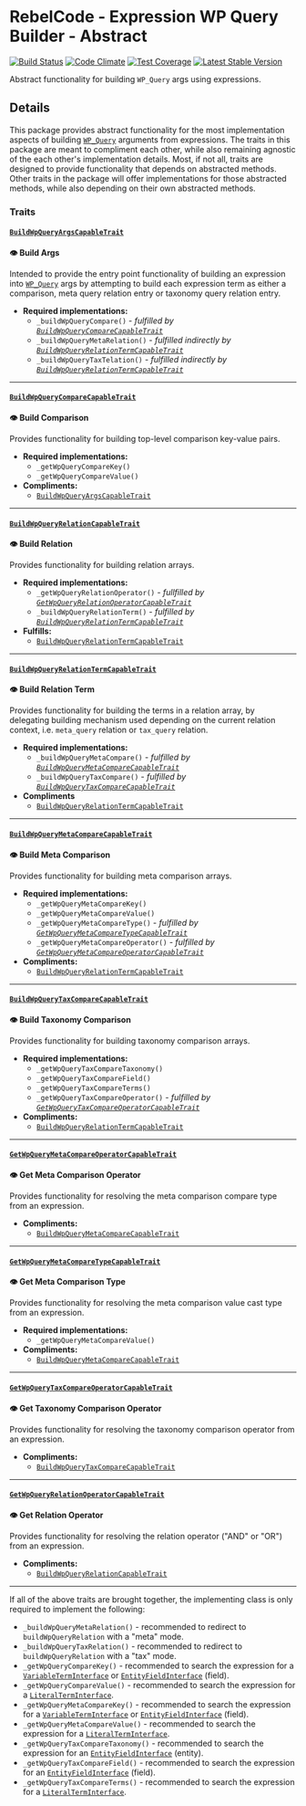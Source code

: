 # RebelCode - Expression WP Query Builder - Abstract

[![Build Status](https://travis-ci.org/rebelcode/expression-wp-query-builder.svg?branch=develop)](https://travis-ci.org/rebelcode/expression-wp-query-builder)
[![Code Climate](https://codeclimate.com/github/rebelcode/expression-wp-query-builder/badges/gpa.svg)](https://codeclimate.com/github/rebelcode/expression-wp-query-builder)
[![Test Coverage](https://codeclimate.com/github/rebelcode/expression-wp-query-builder/badges/coverage.svg)](https://codeclimate.com/github/rebelcode/expression-wp-query-builder/coverage)
[![Latest Stable Version](https://poser.pugx.org/rebelcode/expression-wp-query-builder/version)](https://packagist.org/packages/rebelcode/expression-wp-query-builder)

Abstract functionality for building `WP_Query` args using expressions.

## Details

This package provides abstract functionality for the most implementation aspects of building [`WP_Query`] arguments from
expressions. The traits in this package are meant to compliment each other, while also remaining agnostic of the each
other's implementation details. Most, if not all, traits are designed to provide functionality that depends on
abstracted methods. Other traits in the package will offer implementations for those abstracted methods, while also
depending on their own abstracted methods.
 
### Traits

#### [`BuildWpQueryArgsCapableTrait`]

**:eye: Build Args**

Intended to provide the entry point functionality of building an expression into [`WP_Query`] args by attempting to
build each expression term as either a comparison, meta query relation entry or taxonomy query relation entry. 
 
- **Required implementations:**
  - `_buildWpQueryCompare()` - _fulfilled by [`BuildWpQueryCompareCapableTrait`](#buildwpquerycomparecapabletrait)_
  - `_buildWpQueryMetaRelation()` - _fulfilled indirectly by [`BuildWpQueryRelationTermCapableTrait`](#buildwpqueryrelationtermcapabletrait)_
  - `_buildWpQueryTaxTelation()` - _fulfilled indirectly by [`BuildWpQueryRelationTermCapableTrait`](#buildwpqueryrelationtermcapabletrait)_

----

#### [`BuildWpQueryCompareCapableTrait`]

**:eye: Build Comparison**

Provides functionality for building top-level comparison key-value pairs.
 
- **Required implementations:**
  - `_getWpQueryCompareKey()`
  - `_getWpQueryCompareValue()`
- **Compliments:**
  - [`BuildWpQueryArgsCapableTrait`](#buildwpqueryargscapabletrait)

----

#### [`BuildWpQueryRelationCapableTrait`]

**:eye: Build Relation**

Provides functionality for building relation arrays.

- **Required implementations:**
  - `_getWpQueryRelationOperator()` - _fullfilled by [`GetWpQueryRelationOperatorCapableTrait`](#getwpqueryrelationoperatorcapabletrait)_
  - `_buildWpQueryRelationTerm()` - _fulfilled by [`BuildWpQueryRelationTermCapableTrait`](#buildwpqueryrelationtermcapabletrait)_
- **Fulfills:**
  - [`BuildWpQueryRelationTermCapableTrait`](#buildwpqueryrelationtermcapabletrait)

----

#### [`BuildWpQueryRelationTermCapableTrait`]

**:eye: Build Relation Term**

Provides functionality for building the terms in a relation array, by delegating building mechanism used depending on the current relation context, i.e. `meta_query` relation or `tax_query` relation.

- **Required implementations:**
  - `_buildWpQueryMetaCompare()` - _fulfilled by [`BuildWpQueryMetaCompareCapableTrait`]_
  - `_buildWpQueryTaxCompare()` - _fulfilled by [`BuildWpQueryTaxCompareCapableTrait`]_
- **Compliments**
  - [`BuildWpQueryRelationTermCapableTrait`](#buildwpqueryrelationtermcapabletrait)

----

#### [`BuildWpQueryMetaCompareCapableTrait`]

**:eye: Build Meta Comparison**

Provides functionality for building meta comparison arrays.

- **Required implementations:**
  - `_getWpQueryMetaCompareKey()`
  - `_getWpQueryMetaCompareValue()`
  - `_getWpQueryMetaCompareType()` - _fulfilled by [`GetWpQueryMetaCompareTypeCapableTrait`]_
  - `_getWpQueryMetaCompareOperator()` - _fulfilled by [`GetWpQueryMetaCompareOperatorCapableTrait`]_
- **Compliments:**
  - [`BuildWpQueryRelationTermCapableTrait`](#buildwpqueryrelationtermcapabletrait)

---

#### [`BuildWpQueryTaxCompareCapableTrait`]

**:eye: Build Taxonomy Comparison**

Provides functionality for building taxonomy comparison arrays.

- **Required implementations:**
  - `_getWpQueryTaxCompareTaxonomy()`
  - `_getWpQueryTaxCompareField()`
  - `_getWpQueryTaxCompareTerms()`
  - `_getWpQueryTaxCompareOperator()` - _fulfilled by [`GetWpQueryTaxCompareOperatorCapableTrait`](#getwpquerytaxcompareoperatorcapabletrait)_
- **Compliments:**
  - [`BuildWpQueryRelationTermCapableTrait`](#buildwpqueryrelationtermcapabletrait)

---

#### [`GetWpQueryMetaCompareOperatorCapableTrait`]

**:eye: Get Meta Comparison Operator**

Provides functionality for resolving the meta comparison compare type from an expression.

- **Compliments:**
  - [`BuildWpQueryMetaCompareCapableTrait`](#buildwpquerymetacomparecapabletrait)

---

#### [`GetWpQueryMetaCompareTypeCapableTrait`]

**:eye: Get Meta Comparison Type**

Provides functionality for resolving the meta comparison value cast type from an expression.

- **Required implementations:**
  - `_getWpQueryMetaCompareValue()`
- **Compliments:**
  - [`BuildWpQueryMetaCompareCapableTrait`](#buildwpquerymetacomparecapabletrait)

---

#### [`GetWpQueryTaxCompareOperatorCapableTrait`]

**:eye: Get Taxonomy Comparison Operator**

Provides functionality for resolving the taxonomy comparison operator from an expression.

- **Compliments:**
  - [`BuildWpQueryTaxCompareCapableTrait`](#buildwpquerytaxcomparecapabletrait)

---

#### [`GetWpQueryRelationOperatorCapableTrait`]

**:eye: Get Relation Operator**

Provides functionality for resolving the relation operator ("AND" or "OR") from an expression.

- **Compliments:**
  - [`BuildWpQueryRelationCapableTrait`](#buildwpqueryrelationcapabletrait)

---

If all of the above traits are brought together, the implementing class is only required to implement the following:

- `_buildWpQueryMetaRelation()` - recommended to redirect to `buildWpQueryRelation` with a "meta" mode.
- `_buildWpQueryTaxRelation()` - recommended to redirect to `buildWpQueryRelation` with a "tax" mode.
- `_getWpQueryCompareKey()` - recommended to search the expression for a [`VariableTermInterface`] or [`EntityFieldInterface`] (field).
- `_getWpQueryCompareValue()` - recommended to search the expression for a [`LiteralTermInterface`].
- `_getWpQueryMetaCompareKey()` - recommended to search the expression for a [`VariableTermInterface`] or [`EntityFieldInterface`] (field).
- `_getWpQueryMetaCompareValue()` - recommended to search the expression for a [`LiteralTermInterface`].
- `_getWpQueryTaxCompareTaxonomy()` - recommended to search the expression for an [`EntityFieldInterface`] (entity).
- `_getWpQueryTaxCompareField()` - recommended to search the expression for an [`EntityFieldInterface`] (field).
- `_getWpQueryTaxCompareTerms()` - recommended to search the expression for a [`LiteralTermInterface`].

[`WP_Query`]: https://codex.wordpress.org/Class_Reference/WP_Query

[`BuildWpQueryArgsCapableTrait`]: src/BuildWpQueryArgsCapableTrait.php
[`BuildWpQueryCompareCapableTrait`]: src/BuildWpQueryCompareCapableTrait.php
[`BuildWpQueryRelationCapableTrait`]: src/BuildWpQueryRelationCapableTrait.php
[`BuildWpQueryRelationTermCapableTrait`]: src/BuildWpQueryRelationTermCapableTrait.php
[`BuildWpQueryMetaCompareCapableTrait`]: src/BuildWpQueryMetaCompareCapableTrait.php
[`BuildWpQueryTaxCompareCapableTrait`]: src/BuildWpQueryTaxCompareCapableTrait.php
[`GetWpQueryRelationOperatorCapableTrait`]: src/GetWpQueryRelationOperatorCapableTrait.php
[`GetWpQueryMetaCompareTypeCapableTrait`]: src/GetWpQueryMetaCompareTypeCapableTrait.php
[`GetWpQueryMetaCompareOperatorCapableTrait`]: src/GetWpQueryMetaCompareOperatorCapableTrait.php
[`GetWpQueryTaxCompareOperatorCapableTrait`]: src/GetWpQueryTaxCompareOperatorCapableTrait.php
[`GetWpQueryRelationOperatorCapableTrait`]: src/GetWpQueryRelationOperatorCapableTrait.php

[`LiteralTermInterface`]: https://github.com/Dhii/expression-interface/blob/develop/src/LiteralTermInterface.php
[`VariableTermInterface`]: https://github.com/Dhii/expression-interface/blob/develop/src/VariableTermInterface.php
[`EntityFieldInterface`]: https://github.com/Dhii/sql-interface/blob/develop/src/EntityFieldInterface.php
